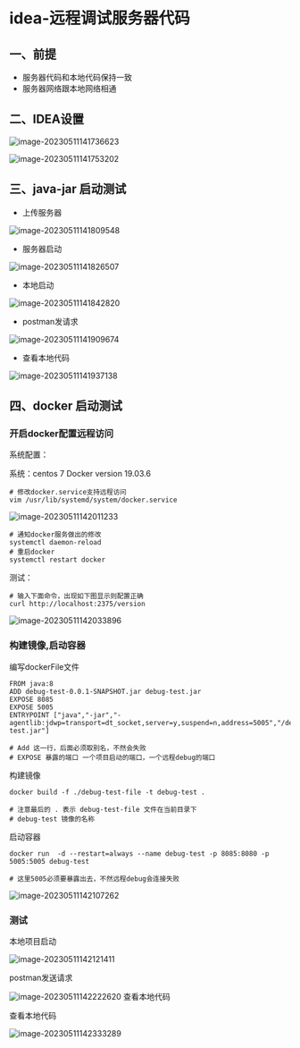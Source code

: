 # idea-远程调试服务器代码

## 一、前提

- 服务器代码和本地代码保持一致
- 服务器网络跟本地网络相通

## 二、IDEA设置

![image-20230511141736623](https://gitee.com/huanglei1111/phone-md/raw/master/images/image-20230511141736623.png)


![image-20230511141753202](https://gitee.com/huanglei1111/phone-md/raw/master/images/image-20230511141753202.png)


## 三、java-jar 启动测试

- 上传服务器

![image-20230511141809548](https://gitee.com/huanglei1111/phone-md/raw/master/images/image-20230511141809548.png)


- 服务器启动

![image-20230511141826507](https://gitee.com/huanglei1111/phone-md/raw/master/images/image-20230511141826507.png)


- 本地启动

![image-20230511141842820](https://gitee.com/huanglei1111/phone-md/raw/master/images/image-20230511141842820.png)


- postman发请求

![image-20230511141909674](https://gitee.com/huanglei1111/phone-md/raw/master/images/image-20230511141909674.png)

- 查看本地代码

![image-20230511141937138](https://gitee.com/huanglei1111/phone-md/raw/master/images/image-20230511141937138.png)


## 四、docker 启动测试

### 开启docker配置远程访问

系统配置：

系统：centos 7
Docker version 19.03.6   

```shell
# 修改docker.service支持远程访问
vim /usr/lib/systemd/system/docker.service
```

![image-20230511142011233](https://gitee.com/huanglei1111/phone-md/raw/master/images/image-20230511142011233.png)


```shell
# 通知docker服务做出的修改
systemctl daemon-reload
# 重启docker
systemctl restart docker
```

测试：

```shell
# 输入下面命令，出现如下图显示则配置正确
curl http://localhost:2375/version
```

![image-20230511142033896](https://gitee.com/huanglei1111/phone-md/raw/master/images/image-20230511142033896.png)


### 构建镜像,启动容器

编写dockerFile文件

```shell
FROM java:8
ADD debug-test-0.0.1-SNAPSHOT.jar debug-test.jar
EXPOSE 8085
EXPOSE 5005
ENTRYPOINT ["java","-jar","-agentlib:jdwp=transport=dt_socket,server=y,suspend=n,address=5005","/debug-test.jar"]

# Add 这一行，后面必须取别名，不然会失败
# EXPOSE 暴露的端口 一个项目启动的端口，一个远程debug的端口
```

构建镜像

```shell
docker build -f ./debug-test-file -t debug-test .

# 注意最后的 . 表示 debug-test-file 文件在当前目录下
# debug-test 镜像的名称
```

启动容器

```shell
docker run  -d --restart=always --name debug-test -p 8085:8080 -p 5005:5005 debug-test

# 这里5005必须要暴露出去，不然远程debug会连接失败
```

![image-20230511142107262](https://gitee.com/huanglei1111/phone-md/raw/master/images/image-20230511142107262.png)


### 测试

本地项目启动

![image-20230511142121411](https://gitee.com/huanglei1111/phone-md/raw/master/images/image-20230511142121411.png)

postman发送请求

![image-20230511142222620](https://gitee.com/huanglei1111/phone-md/raw/master/images/image-20230511142222620.png)
查看本地代码



查看本地代码

![image-20230511142333289](https://gitee.com/huanglei1111/phone-md/raw/master/images/image-20230511142333289.png)

